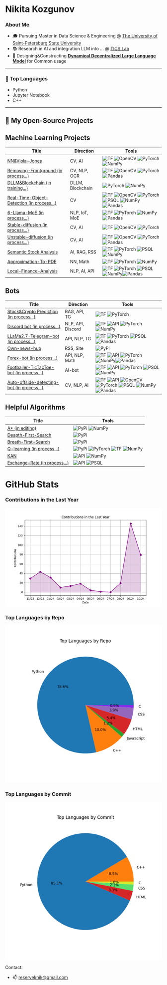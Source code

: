 
# Nikita Kozgunov

### About Me

- 🎓 Pursuing Master in Data Science & Engineering @ [The University of Saint-Petersburg State University](https://spbu.ru/)
- 📚 Research in AI and integration LLM into ... @ [TICS Lab](https://dscs.pro/students/2024-spring/козгунов-никита-владимирович-2/)
- 🔬 Designing&Constructing [**Dynamical Decentralized Large Language Model**](https://ieeexplore.ieee.org/document/10554241/metrics#metrics) for Common usage

---

### 🔧 Top Languages

- Python
- Jupyter Notebook
- С++

---

## 📂 My Open-Source Projects

  
  ## Machine Learning Projects

| Title | Direction | Tools |
|-------|-------|--------------|
| [NN&Viola-Jones](https://github.com/kozgunov/Viola_Jones_alg_faces) | CV, AI | ![TF](https://camo.githubusercontent.com/3501d75ac8fabee34e1a2fdcfe4c7304bbc20a275feddb62ea430971e72773c1/68747470733a2f2f696d672e736869656c64732e696f2f62616467652f54462d626c61636b3f7374796c653d666c61742d737175617265266c6f676f3d74656e736f72666c6f77) ![OpenCV](https://camo.githubusercontent.com/40113db3f32c78c5ed0dc6b451a12d529b7ad4bf7605a0069a6324f53595ef74/68747470733a2f2f696d672e736869656c64732e696f2f62616467652f4f70656e43562d626c61636b3f7374796c653d666c61742d737175617265266c6f676f3d6f70656e6376) ![PyTorch](https://camo.githubusercontent.com/9218b9b931f79b625865832c6f02edcb5f1684d9e609617ae9d4d474c4fd5c54/68747470733a2f2f696d672e736869656c64732e696f2f62616467652f5079546f7263682d626c61636b3f7374796c653d666c61742d737175617265266c6f676f3d7079746f726368) ![NumPy](https://camo.githubusercontent.com/95ec0c2d43de37b1de9b062511f90a8b5397a855d018568974ea8a358088ecb9/68747470733a2f2f696d672e736869656c64732e696f2f62616467652f4e756d50792d626c61636b3f7374796c653d666c61742d737175617265266c6f676f3d6e756d7079)|
| [Removing-Frontground (in process...)](https://github.com/kozgunov/my_ai/tree/main/CV%2BNLP/removing%20text%20from%20photo) | CV, NLP, OCR | ![TF](https://camo.githubusercontent.com/3501d75ac8fabee34e1a2fdcfe4c7304bbc20a275feddb62ea430971e72773c1/68747470733a2f2f696d672e736869656c64732e696f2f62616467652f54462d626c61636b3f7374796c653d666c61742d737175617265266c6f676f3d74656e736f72666c6f77)  ![OpenCV](https://camo.githubusercontent.com/40113db3f32c78c5ed0dc6b451a12d529b7ad4bf7605a0069a6324f53595ef74/68747470733a2f2f696d672e736869656c64732e696f2f62616467652f4f70656e43562d626c61636b3f7374796c653d666c61742d737175617265266c6f676f3d6f70656e6376) ![PyTorch](https://camo.githubusercontent.com/9218b9b931f79b625865832c6f02edcb5f1684d9e609617ae9d4d474c4fd5c54/68747470733a2f2f696d672e736869656c64732e696f2f62616467652f5079546f7263682d626c61636b3f7374796c653d666c61742d737175617265266c6f676f3d7079746f726368) ![Pandas](https://camo.githubusercontent.com/2c1bb617b29b6c1abaaa97b4079d81c8ebd47f3ffa07ddac37ae74dff2b6fc25/68747470733a2f2f696d672e736869656c64732e696f2f62616467652f50616e6461732d626c61636b3f7374796c653d666c61742d737175617265266c6f676f3d70616e646173)|
| [DLLM&Blockchain (in training...)](https://github.com/kozgunov/diploma-research) | DLLM, Blockchain | ![PyTorch](https://camo.githubusercontent.com/9218b9b931f79b625865832c6f02edcb5f1684d9e609617ae9d4d474c4fd5c54/68747470733a2f2f696d672e736869656c64732e696f2f62616467652f5079546f7263682d626c61636b3f7374796c653d666c61742d737175617265266c6f676f3d7079746f726368) ![NumPy](https://camo.githubusercontent.com/95ec0c2d43de37b1de9b062511f90a8b5397a855d018568974ea8a358088ecb9/68747470733a2f2f696d672e736869656c64732e696f2f62616467652f4e756d50792d626c61636b3f7374796c653d666c61742d737175617265266c6f676f3d6e756d7079)|
| [Real-Time-Object-Detection  (in process...)](https://github.com/kozgunov/modelling-research) | CV | ![TF](https://camo.githubusercontent.com/3501d75ac8fabee34e1a2fdcfe4c7304bbc20a275feddb62ea430971e72773c1/68747470733a2f2f696d672e736869656c64732e696f2f62616467652f54462d626c61636b3f7374796c653d666c61742d737175617265266c6f676f3d74656e736f72666c6f77) ![OpenCV](https://camo.githubusercontent.com/40113db3f32c78c5ed0dc6b451a12d529b7ad4bf7605a0069a6324f53595ef74/68747470733a2f2f696d672e736869656c64732e696f2f62616467652f4f70656e43562d626c61636b3f7374796c653d666c61742d737175617265266c6f676f3d6f70656e6376) ![PyTorch](https://camo.githubusercontent.com/9218b9b931f79b625865832c6f02edcb5f1684d9e609617ae9d4d474c4fd5c54/68747470733a2f2f696d672e736869656c64732e696f2f62616467652f5079546f7263682d626c61636b3f7374796c653d666c61742d737175617265266c6f676f3d7079746f726368) ![PSQL](https://camo.githubusercontent.com/0bf18404228cf47ae9400c9e2efdf98a7a92441e1f58a1b2efdd0bba351c5831/68747470733a2f2f696d672e736869656c64732e696f2f62616467652f4d7953514c2d626c61636b3f7374796c653d666c61742d737175617265266c6f676f3d6d7973716c) ![NumPy](https://camo.githubusercontent.com/95ec0c2d43de37b1de9b062511f90a8b5397a855d018568974ea8a358088ecb9/68747470733a2f2f696d672e736869656c64732e696f2f62616467652f4e756d50792d626c61636b3f7374796c653d666c61742d737175617265266c6f676f3d6e756d7079) ![Pandas](https://camo.githubusercontent.com/2c1bb617b29b6c1abaaa97b4079d81c8ebd47f3ffa07ddac37ae74dff2b6fc25/68747470733a2f2f696d672e736869656c64732e696f2f62616467652f50616e6461732d626c61636b3f7374796c653d666c61742d737175617265266c6f676f3d70616e646173)|
| [6-Llama-MoE (in process...)](https://github.com/kozgunov/MoE/tree/main/LLaMa_Union) | NLP, IoT, MoE | ![TF](https://camo.githubusercontent.com/3501d75ac8fabee34e1a2fdcfe4c7304bbc20a275feddb62ea430971e72773c1/68747470733a2f2f696d672e736869656c64732e696f2f62616467652f54462d626c61636b3f7374796c653d666c61742d737175617265266c6f676f3d74656e736f72666c6f77) ![PyTorch](https://camo.githubusercontent.com/9218b9b931f79b625865832c6f02edcb5f1684d9e609617ae9d4d474c4fd5c54/68747470733a2f2f696d672e736869656c64732e696f2f62616467652f5079546f7263682d626c61636b3f7374796c653d666c61742d737175617265266c6f676f3d7079746f726368) ![NumPy](https://camo.githubusercontent.com/95ec0c2d43de37b1de9b062511f90a8b5397a855d018568974ea8a358088ecb9/68747470733a2f2f696d672e736869656c64732e696f2f62616467652f4e756d50792d626c61636b3f7374796c653d666c61742d737175617265266c6f676f3d6e756d7079) ![Pandas](https://camo.githubusercontent.com/2c1bb617b29b6c1abaaa97b4079d81c8ebd47f3ffa07ddac37ae74dff2b6fc25/68747470733a2f2f696d672e736869656c64732e696f2f62616467652f50616e6461732d626c61636b3f7374796c653d666c61742d737175617265266c6f676f3d70616e646173)|
| [Stable-diffusion (in process...)](https://github.com/kozgunov/my_ai/tree/main/CV/stable_diffusion) | CV, AI | ![TF](https://camo.githubusercontent.com/3501d75ac8fabee34e1a2fdcfe4c7304bbc20a275feddb62ea430971e72773c1/68747470733a2f2f696d672e736869656c64732e696f2f62616467652f54462d626c61636b3f7374796c653d666c61742d737175617265266c6f676f3d74656e736f72666c6f77) ![OpenCV](https://camo.githubusercontent.com/40113db3f32c78c5ed0dc6b451a12d529b7ad4bf7605a0069a6324f53595ef74/68747470733a2f2f696d672e736869656c64732e696f2f62616467652f4f70656e43562d626c61636b3f7374796c653d666c61742d737175617265266c6f676f3d6f70656e6376) ![PyTorch](https://camo.githubusercontent.com/9218b9b931f79b625865832c6f02edcb5f1684d9e609617ae9d4d474c4fd5c54/68747470733a2f2f696d672e736869656c64732e696f2f62616467652f5079546f7263682d626c61636b3f7374796c653d666c61742d737175617265266c6f676f3d7079746f726368)|
| [Unstable-diffusion (in process...)](https://github.com/kozgunov/my_ai/tree/main/CV/unstable_diffusion) | CV, AI | ![TF](https://camo.githubusercontent.com/3501d75ac8fabee34e1a2fdcfe4c7304bbc20a275feddb62ea430971e72773c1/68747470733a2f2f696d672e736869656c64732e696f2f62616467652f54462d626c61636b3f7374796c653d666c61742d737175617265266c6f676f3d74656e736f72666c6f77) ![OpenCV](https://camo.githubusercontent.com/40113db3f32c78c5ed0dc6b451a12d529b7ad4bf7605a0069a6324f53595ef74/68747470733a2f2f696d672e736869656c64732e696f2f62616467652f4f70656e43562d626c61636b3f7374796c653d666c61742d737175617265266c6f676f3d6f70656e6376) ![PyTorch](https://camo.githubusercontent.com/9218b9b931f79b625865832c6f02edcb5f1684d9e609617ae9d4d474c4fd5c54/68747470733a2f2f696d672e736869656c64732e696f2f62616467652f5079546f7263682d626c61636b3f7374796c653d666c61742d737175617265266c6f676f3d7079746f726368)![Pandas](https://camo.githubusercontent.com/2c1bb617b29b6c1abaaa97b4079d81c8ebd47f3ffa07ddac37ae74dff2b6fc25/68747470733a2f2f696d672e736869656c64732e696f2f62616467652f50616e6461732d626c61636b3f7374796c653d666c61742d737175617265266c6f676f3d70616e646173)|
| [Semantic Stock Analysis](https://github.com/kozgunov/my_ai/blob/main/LLM%26NLP/sentiment%20stock%20analysis) | AI, RAG, RSS | ![TF](https://camo.githubusercontent.com/3501d75ac8fabee34e1a2fdcfe4c7304bbc20a275feddb62ea430971e72773c1/68747470733a2f2f696d672e736869656c64732e696f2f62616467652f54462d626c61636b3f7374796c653d666c61742d737175617265266c6f676f3d74656e736f72666c6f77) ![PyTorch](https://camo.githubusercontent.com/9218b9b931f79b625865832c6f02edcb5f1684d9e609617ae9d4d474c4fd5c54/68747470733a2f2f696d672e736869656c64732e696f2f62616467652f5079546f7263682d626c61636b3f7374796c653d666c61742d737175617265266c6f676f3d7079746f726368) ![PSQL](https://camo.githubusercontent.com/0bf18404228cf47ae9400c9e2efdf98a7a92441e1f58a1b2efdd0bba351c5831/68747470733a2f2f696d672e736869656c64732e696f2f62616467652f4d7953514c2d626c61636b3f7374796c653d666c61742d737175617265266c6f676f3d6d7973716c) ![NumPy](https://camo.githubusercontent.com/95ec0c2d43de37b1de9b062511f90a8b5397a855d018568974ea8a358088ecb9/68747470733a2f2f696d672e736869656c64732e696f2f62616467652f4e756d50792d626c61636b3f7374796c653d666c61742d737175617265266c6f676f3d6e756d7079) |
| [Approximation-To-PDE](https://github.com/kozgunov/Approximation-to-PDE) | NN, Math | ![TF](https://camo.githubusercontent.com/3501d75ac8fabee34e1a2fdcfe4c7304bbc20a275feddb62ea430971e72773c1/68747470733a2f2f696d672e736869656c64732e696f2f62616467652f54462d626c61636b3f7374796c653d666c61742d737175617265266c6f676f3d74656e736f72666c6f77) ![PyTorch](https://camo.githubusercontent.com/9218b9b931f79b625865832c6f02edcb5f1684d9e609617ae9d4d474c4fd5c54/68747470733a2f2f696d672e736869656c64732e696f2f62616467652f5079546f7263682d626c61636b3f7374796c653d666c61742d737175617265266c6f676f3d7079746f726368) ![NumPy](https://camo.githubusercontent.com/95ec0c2d43de37b1de9b062511f90a8b5397a855d018568974ea8a358088ecb9/68747470733a2f2f696d672e736869656c64732e696f2f62616467652f4e756d50792d626c61636b3f7374796c653d666c61742d737175617265266c6f676f3d6e756d7079)|
| [Local-Finance-Analysis](https://github.com/kozgunov/my_ai/tree/main/app%26program/local_finance) | NLP, AI, API | ![TF](https://camo.githubusercontent.com/3501d75ac8fabee34e1a2fdcfe4c7304bbc20a275feddb62ea430971e72773c1/68747470733a2f2f696d672e736869656c64732e696f2f62616467652f54462d626c61636b3f7374796c653d666c61742d737175617265266c6f676f3d74656e736f72666c6f77) ![PyTorch](https://camo.githubusercontent.com/9218b9b931f79b625865832c6f02edcb5f1684d9e609617ae9d4d474c4fd5c54/68747470733a2f2f696d672e736869656c64732e696f2f62616467652f5079546f7263682d626c61636b3f7374796c653d666c61742d737175617265266c6f676f3d7079746f726368) ![PSQL](https://camo.githubusercontent.com/0bf18404228cf47ae9400c9e2efdf98a7a92441e1f58a1b2efdd0bba351c5831/68747470733a2f2f696d672e736869656c64732e696f2f62616467652f4d7953514c2d626c61636b3f7374796c653d666c61742d737175617265266c6f676f3d6d7973716c) ![NumPy](https://camo.githubusercontent.com/95ec0c2d43de37b1de9b062511f90a8b5397a855d018568974ea8a358088ecb9/68747470733a2f2f696d672e736869656c64732e696f2f62616467652f4e756d50792d626c61636b3f7374796c653d666c61742d737175617265266c6f676f3d6e756d7079)![Pandas](https://camo.githubusercontent.com/2c1bb617b29b6c1abaaa97b4079d81c8ebd47f3ffa07ddac37ae74dff2b6fc25/68747470733a2f2f696d672e736869656c64732e696f2f62616467652f50616e6461732d626c61636b3f7374796c653d666c61742d737175617265266c6f676f3d70616e646173)|

## Bots

| Title | Direction | Tools |
|-------|-------|--------------|
| [Stock&Crypto Prediction (in process...)](https://github.com/kozgunov/stock-crypto_bot) | RAG, API, TG | ![TF](https://camo.githubusercontent.com/3501d75ac8fabee34e1a2fdcfe4c7304bbc20a275feddb62ea430971e72773c1/68747470733a2f2f696d672e736869656c64732e696f2f62616467652f54462d626c61636b3f7374796c653d666c61742d737175617265266c6f676f3d74656e736f72666c6f77) ![PyTorch](https://camo.githubusercontent.com/9218b9b931f79b625865832c6f02edcb5f1684d9e609617ae9d4d474c4fd5c54/68747470733a2f2f696d672e736869656c64732e696f2f62616467652f5079546f7263682d626c61636b3f7374796c653d666c61742d737175617265266c6f676f3d7079746f726368)|
| [Discord bot (in process...)](https://github.com/kozgunov/my_ai/tree/main/app&program/Discord_bot) | NLP, API, Discord | ![TF](https://camo.githubusercontent.com/3501d75ac8fabee34e1a2fdcfe4c7304bbc20a275feddb62ea430971e72773c1/68747470733a2f2f696d672e736869656c64732e696f2f62616467652f54462d626c61636b3f7374796c653d666c61742d737175617265266c6f676f3d74656e736f72666c6f77) ![API](https://img.shields.io/badge/API-red?style=flat-square) ![PyTorch](https://camo.githubusercontent.com/9218b9b931f79b625865832c6f02edcb5f1684d9e609617ae9d4d474c4fd5c54/68747470733a2f2f696d672e736869656c64732e696f2f62616467652f5079546f7263682d626c61636b3f7374796c653d666c61742d737175617265266c6f676f3d7079746f726368) ![NumPy](https://camo.githubusercontent.com/95ec0c2d43de37b1de9b062511f90a8b5397a855d018568974ea8a358088ecb9/68747470733a2f2f696d672e736869656c64732e696f2f62616467652f4e756d50792d626c61636b3f7374796c653d666c61742d737175617265266c6f676f3d6e756d7079)|
| [LLaMa2.7-Telegram-bot (in process...)](https://github.com/kozgunov/LLaMa-bot) | API, NLP, TG | ![TF](https://camo.githubusercontent.com/3501d75ac8fabee34e1a2fdcfe4c7304bbc20a275feddb62ea430971e72773c1/68747470733a2f2f696d672e736869656c64732e696f2f62616467652f54462d626c61636b3f7374796c653d666c61742d737175617265266c6f676f3d74656e736f72666c6f77) ![PyTorch](https://camo.githubusercontent.com/9218b9b931f79b625865832c6f02edcb5f1684d9e609617ae9d4d474c4fd5c54/68747470733a2f2f696d672e736869656c64732e696f2f62616467652f5079546f7263682d626c61636b3f7374796c653d666c61742d737175617265266c6f676f3d7079746f726368) ![PSQL](https://camo.githubusercontent.com/0bf18404228cf47ae9400c9e2efdf98a7a92441e1f58a1b2efdd0bba351c5831/68747470733a2f2f696d672e736869656c64732e696f2f62616467652f4d7953514c2d626c61636b3f7374796c653d666c61742d737175617265266c6f676f3d6d7973716c) ![Pandas](https://camo.githubusercontent.com/2c1bb617b29b6c1abaaa97b4079d81c8ebd47f3ffa07ddac37ae74dff2b6fc25/68747470733a2f2f696d672e736869656c64732e696f2f62616467652f50616e6461732d626c61636b3f7374796c653d666c61742d737175617265266c6f676f3d70616e646173)|
| [Own-news-hub](https://github.com/kozgunov/my_ai/tree/main/app%26program/own_news_hub) | RSS, Site | ![PyPi](https://img.shields.io/badge/PyPi-orange?style=flat-square) |
| [Forex-bot (in process...)](https://github.com/kozgunov/my_ai/tree/main/app%26program/Forex_bot) | API, NLP, Math | ![TF](https://camo.githubusercontent.com/3501d75ac8fabee34e1a2fdcfe4c7304bbc20a275feddb62ea430971e72773c1/68747470733a2f2f696d672e736869656c64732e696f2f62616467652f54462d626c61636b3f7374796c653d666c61742d737175617265266c6f676f3d74656e736f72666c6f77) ![API](https://img.shields.io/badge/API-red?style=flat-square) ![PyTorch](https://camo.githubusercontent.com/9218b9b931f79b625865832c6f02edcb5f1684d9e609617ae9d4d474c4fd5c54/68747470733a2f2f696d672e736869656c64732e696f2f62616467652f5079546f7263682d626c61636b3f7374796c653d666c61742d737175617265266c6f676f3d7079746f726368)  ![NumPy](https://camo.githubusercontent.com/95ec0c2d43de37b1de9b062511f90a8b5397a855d018568974ea8a358088ecb9/68747470733a2f2f696d672e736869656c64732e696f2f62616467652f4e756d50792d626c61636b3f7374796c653d666c61742d737175617265266c6f676f3d6e756d7079)![Pandas](https://camo.githubusercontent.com/2c1bb617b29b6c1abaaa97b4079d81c8ebd47f3ffa07ddac37ae74dff2b6fc25/68747470733a2f2f696d672e736869656c64732e696f2f62616467652f50616e6461732d626c61636b3f7374796c653d666c61742d737175617265266c6f676f3d70616e646173)|
| [Footballer-TicTacToe-bot (in process...)](https://github.com/kozgunov/TicTacToe) | AI-bot | ![TF](https://camo.githubusercontent.com/3501d75ac8fabee34e1a2fdcfe4c7304bbc20a275feddb62ea430971e72773c1/68747470733a2f2f696d672e736869656c64732e696f2f62616467652f54462d626c61636b3f7374796c653d666c61742d737175617265266c6f676f3d74656e736f72666c6f77) ![API](https://img.shields.io/badge/API-red?style=flat-square)  ![PyTorch](https://camo.githubusercontent.com/9218b9b931f79b625865832c6f02edcb5f1684d9e609617ae9d4d474c4fd5c54/68747470733a2f2f696d672e736869656c64732e696f2f62616467652f5079546f7263682d626c61636b3f7374796c653d666c61742d737175617265266c6f676f3d7079746f726368) ![PSQL](https://camo.githubusercontent.com/0bf18404228cf47ae9400c9e2efdf98a7a92441e1f58a1b2efdd0bba351c5831/68747470733a2f2f696d672e736869656c64732e696f2f62616467652f4d7953514c2d626c61636b3f7374796c653d666c61742d737175617265266c6f676f3d6d7973716c) ![NumPy](https://camo.githubusercontent.com/95ec0c2d43de37b1de9b062511f90a8b5397a855d018568974ea8a358088ecb9/68747470733a2f2f696d672e736869656c64732e696f2f62616467652f4e756d50792d626c61636b3f7374796c653d666c61742d737175617265266c6f676f3d6e756d7079)|
| [Auto-offside-detecting-bot (in process...)](https://github.com/kozgunov/my_ai/tree/main/CV/Football_Deep_Analisys) | CV, NLP, AI | ![TF](https://camo.githubusercontent.com/3501d75ac8fabee34e1a2fdcfe4c7304bbc20a275feddb62ea430971e72773c1/68747470733a2f2f696d672e736869656c64732e696f2f62616467652f54462d626c61636b3f7374796c653d666c61742d737175617265266c6f676f3d74656e736f72666c6f77) ![API](https://img.shields.io/badge/API-red?style=flat-square) ![OpenCV](https://camo.githubusercontent.com/40113db3f32c78c5ed0dc6b451a12d529b7ad4bf7605a0069a6324f53595ef74/68747470733a2f2f696d672e736869656c64732e696f2f62616467652f4f70656e43562d626c61636b3f7374796c653d666c61742d737175617265266c6f676f3d6f70656e6376) ![PyTorch](https://camo.githubusercontent.com/9218b9b931f79b625865832c6f02edcb5f1684d9e609617ae9d4d474c4fd5c54/68747470733a2f2f696d672e736869656c64732e696f2f62616467652f5079546f7263682d626c61636b3f7374796c653d666c61742d737175617265266c6f676f3d7079746f726368) ![PSQL](https://camo.githubusercontent.com/0bf18404228cf47ae9400c9e2efdf98a7a92441e1f58a1b2efdd0bba351c5831/68747470733a2f2f696d672e736869656c64732e696f2f62616467652f4d7953514c2d626c61636b3f7374796c653d666c61742d737175617265266c6f676f3d6d7973716c) ![NumPy](https://camo.githubusercontent.com/95ec0c2d43de37b1de9b062511f90a8b5397a855d018568974ea8a358088ecb9/68747470733a2f2f696d672e736869656c64732e696f2f62616467652f4e756d50792d626c61636b3f7374796c653d666c61742d737175617265266c6f676f3d6e756d7079)![Pandas](https://camo.githubusercontent.com/2c1bb617b29b6c1abaaa97b4079d81c8ebd47f3ffa07ddac37ae74dff2b6fc25/68747470733a2f2f696d672e736869656c64732e696f2f62616467652f50616e6461732d626c61636b3f7374796c653d666c61742d737175617265266c6f676f3d70616e646173)|


## Helpful Algorithms

| Title | Tools |
|-------|--------------|
| [A* (in editing)](https://github.com/kozgunov/internal-tests/blob/main/A*) | ![PyPi](https://img.shields.io/badge/PyPi-orange?style=flat-square) ![NumPy](https://camo.githubusercontent.com/95ec0c2d43de37b1de9b062511f90a8b5397a855d018568974ea8a358088ecb9/68747470733a2f2f696d672e736869656c64732e696f2f62616467652f4e756d50792d626c61636b3f7374796c653d666c61742d737175617265266c6f676f3d6e756d7079)|
| [Deapth-First-Search](https://github.com/kozgunov/internal-tests/blob/main/dfs.py) | ![PyPi](https://img.shields.io/badge/PyPi-orange?style=flat-square) |
| [Breath-First-Search](https://github.com/kozgunov/internal-tests/blob/main/bfs.py) | ![PyPi](https://img.shields.io/badge/PyPi-orange?style=flat-square) |
| [Q-learning (in process...)](https://github.com/kozgunov/my_ai/blob/main/app%26program/Q-learning) | ![PyPi](https://img.shields.io/badge/PyPi-orange?style=flat-square)  ![PyTorch](https://camo.githubusercontent.com/9218b9b931f79b625865832c6f02edcb5f1684d9e609617ae9d4d474c4fd5c54/68747470733a2f2f696d672e736869656c64732e696f2f62616467652f5079546f7263682d626c61636b3f7374796c653d666c61742d737175617265266c6f676f3d7079746f726368) ![TF](https://camo.githubusercontent.com/3501d75ac8fabee34e1a2fdcfe4c7304bbc20a275feddb62ea430971e72773c1/68747470733a2f2f696d672e736869656c64732e696f2f62616467652f54462d626c61636b3f7374796c653d666c61742d737175617265266c6f676f3d74656e736f72666c6f77) ![NumPy](https://camo.githubusercontent.com/95ec0c2d43de37b1de9b062511f90a8b5397a855d018568974ea8a358088ecb9/68747470733a2f2f696d672e736869656c64732e696f2f62616467652f4e756d50792d626c61636b3f7374796c653d666c61742d737175617265266c6f676f3d6e756d7079)|
| [KAN](https://github.com/kozgunov/internal-tests/blob/main/KANs) | ![API](https://img.shields.io/badge/API-red?style=flat-square) ![NumPy](https://camo.githubusercontent.com/95ec0c2d43de37b1de9b062511f90a8b5397a855d018568974ea8a358088ecb9/68747470733a2f2f696d672e736869656c64732e696f2f62616467652f4e756d50792d626c61636b3f7374796c653d666c61742d737175617265266c6f676f3d6e756d7079)|
| [Exchange-Rate (in process...)](https://github.com/kozgunov/python-games/blob/main/exchanging%20rates) | ![API](https://img.shields.io/badge/API-red?style=flat-square) ![PSQL](https://camo.githubusercontent.com/0bf18404228cf47ae9400c9e2efdf98a7a92441e1f58a1b2efdd0bba351c5831/68747470733a2f2f696d672e736869656c64732e696f2f62616467652f4d7953514c2d626c61636b3f7374796c653d666c61742d737175617265266c6f676f3d6d7973716c)|


# GitHub Stats

### Contributions in the Last Year
![Contributions](contributions_plot.png)

### Top Languages by Repo
![Languages by Repo](languages_repo.png)

### Top Languages by Commit
![Languages by Commit](languages_commit.png)

Contact:
* 📫 reserveknik@gmail.com

